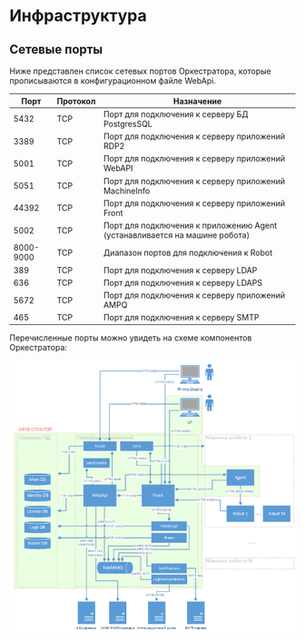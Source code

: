 # Инфраструктура

## Сетевые порты

Ниже представлен список сетевых портов Оркестратора, которые прописываются в конфигурационном файле WebApi. 

| Порт  | Протокол  | Назначение                                                                 | 
| ----- | --------- | -------------------------------------------------------------------------- |
| 5432  | TCP       | Порт для подключения к серверу БД PostgresSQL                              |
| 3389  | TCP       | Порт для подключения к серверу приложений RDP2                             |
| 5001  | TCP       | Порт для подключения к серверу приложений WebAPI                           |
| 5051  | TCP       | Порт для подключения к серверу приложений MachineInfo                      |
| 44392 | TCP       | Порт для подключения к серверу приложений Front                            |
| 5002  | TCP       | Порт для подключения к приложению Agent (устанавливается на машине робота) |
| 8000-9000  | TCP  | Диапазон портов для подключения к Robot                                    |
| 389   | TCP       | Порт для подключения к серверу LDAP                                        |
| 636   | TCP       | Порт для подключения к серверу LDAPS                                       |
| 5672  | TCP       | Порт для подключения к серверу приложений AMPQ                             |
| 465   | TCP       | Порт для подключения к серверу SMTP                                        |


Перечисленные порты можно увидеть на схеме компонентов Оркестратора:

![](<../.gitbook/assets1/new-orch-component-schema.png>)



